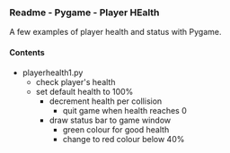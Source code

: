 ### Readme - Pygame - Player HEalth

A few examples of player health and status with Pygame.

#### Contents
* playerhealth1.py
  * check player's health
  * set default health to 100%
    * decrement health per collision
        * quit game when health reaches 0
    * draw status bar to game window
        * green colour for good health
        * change to red colour below 40%
